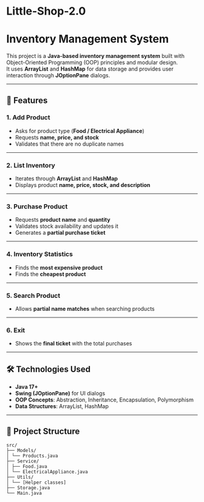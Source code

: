 # Little-Shop-2.0
# Inventory Management System  

This project is a **Java-based inventory management system** built with Object-Oriented Programming (OOP) principles and modular design.  
It uses **ArrayList** and **HashMap** for data storage and provides user interaction through **JOptionPane** dialogs.  

---

## 🎯 Features  

### 1. Add Product  
- Asks for product type (**Food / Electrical Appliance**)  
- Requests **name, price, and stock**  
- Validates that there are no duplicate names  

---

### 2. List Inventory  
- Iterates through **ArrayList** and **HashMap**  
- Displays product **name, price, stock, and description**  

---

### 3. Purchase Product  
- Requests **product name** and **quantity**  
- Validates stock availability and updates it  
- Generates a **partial purchase ticket**  

---

### 4. Inventory Statistics  
- Finds the **most expensive product**  
- Finds the **cheapest product**  

---

### 5. Search Product  
- Allows **partial name matches** when searching products  

---

### 6. Exit  
- Shows the **final ticket** with the total purchases  

---

## 🛠️ Technologies Used  
- **Java 17+**  
- **Swing (JOptionPane)** for UI dialogs  
- **OOP Concepts**: Abstraction, Inheritance, Encapsulation, Polymorphism  
- **Data Structures**: ArrayList, HashMap  

---

## 📂 Project Structure  
```
src/
├── Models/
│ └── Products.java
├── Service/
│ ├── Food.java
│ └── ElectricalAppliance.java
├── Utils/
│ └── [Helper classes]
├── Storage.java
└── Main.java

